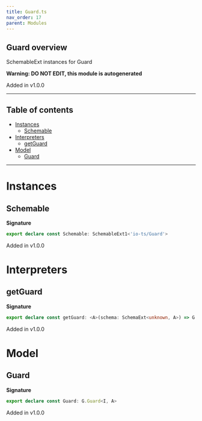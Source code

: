 ```yaml
---
title: Guard.ts
nav_order: 17
parent: Modules
---
```


## Guard overview

SchemableExt instances for Guard

**Warning: DO NOT EDIT, this module is autogenerated**

Added in v1.0.0

---

<h2 class="text-delta">Table of contents</h2>

- [Instances](#instances)
  - [Schemable](#schemable)
- [Interpreters](#interpreters)
  - [getGuard](#getguard)
- [Model](#model)
  - [Guard](#guard)

---

# Instances

## Schemable

**Signature**

```ts
export declare const Schemable: SchemableExt1<'io-ts/Guard'>
```

Added in v1.0.0

# Interpreters

## getGuard

**Signature**

```ts
export declare const getGuard: <A>(schema: SchemaExt<unknown, A>) => G.Guard<unknown, A>
```

Added in v1.0.0

# Model

## Guard

**Signature**

```ts
export declare const Guard: G.Guard<I, A>
```

Added in v1.0.0
